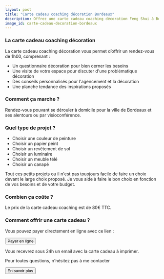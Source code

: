 ```yaml
---
layout: post
title: "Carte cadeau coaching décoration Bordeaux"
description: Offrez une carte cadeau coaching décoration Feng Shui à Bordeaux. Une idée originale pour faire plaisir à vos proches.
image_id: carte-cadeau-decoration-bordeaux
---
```


### La carte cadeau coaching décoration

La carte cadeau coaching décoration vous permet d’offrir un rendez-vous de 1h00, comprenant :

- Un questionnaire décoration pour bien cerner les besoins
- Une visite de votre espace pour discuter d'une problématique décoration
- Des conseils personnalisés pour l'agencement et la décoration
- Une planche tendance des inspirations proposés

### Comment ça marche ?

Rendez-vous pouvant se dérouler à domicile pour la ville de Bordeaux et ses alentours ou par visioconférence.

### Quel type de projet ?

- Choisir une couleur de peinture
- Choisir un papier peint
- Choisir un revêtement de sol
- Choisir un luminaire
- Choisir un meuble télé
- Choisir un canapé

Tout ces petits projets ou il n'est pas touojours facile de faire un choix devant le large choix proposé. Je vous aide à faire le bon choix en fonction de vos besoins et de votre budget.

### Combien ça coûte ?

Le prix de la carte cadeau coaching est de 80€ TTC.

### Comment offrir une carte cadeau ?

Vous pouvez payer directement en ligne avec ce lien :

<button class="btn btn-primary" href="https://buy.stripe.com/3cscOddoQeokf84eUU" target="_blank">Payer en ligne</button>

Vous recevrez sous 24h un email avec la carte cadeau à imprimer.

Pour toutes questions, n'hésitez pas à me contacter

<button class="btn btn-secondary" data-action="click->crisp-chat#show">En savoir plus</button>
